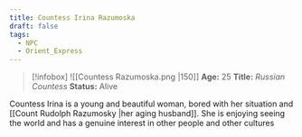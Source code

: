 ```yaml
---
title: Countess Irina Razumoska
draft: false
tags:
  - NPC
  - Orient_Express
---
```

> [!infobox]
> ![[Countess Razumoska.png |150]]
> **Age:** 25
> **Title:** *Russian Countess*
> **Status:** Alive

Countess Irina is a young and beautiful woman, bored with her situation and [[Count Rudolph Razumosky |her aging husband]]. She is enjoying seeing the world and has a genuine interest in other people and other cultures